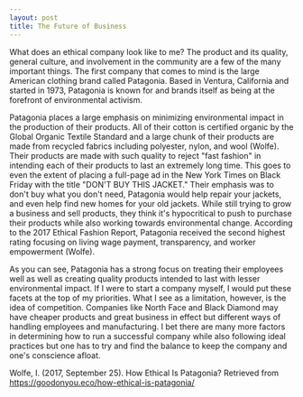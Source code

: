 ```yaml
---
layout: post
title: The Future of Business
---
```


What does an ethical company look like to me? The product and its quality, general culture, and involvement in the community are a few of the many important things. The first company that comes to mind is the large American clothing brand called Patagonia. Based in Ventura, California and started in 1973, Patagonia is known for and brands itself as being at the forefront of environmental activism.

Patagonia places a large emphasis on minimizing environmental impact in the production of their products. All of their cotton is certified organic by the Global Organic Textile Standard and a large chunk of their products are made from recycled fabrics including polyester, nylon, and wool (Wolfe). Their products are made with such quality to reject "fast fashion" in intending each of their products to last an extremely long time. This goes to even the extent of placing a full-page ad in the New York Times on Black Friday with the title "DON'T BUY THIS JACKET." Their emphasis was to don't buy what you don't need, Patagonia would help repair your jackets, and even help find new homes for your old jackets. While still trying to grow a business and sell products, they think it's hypocritical to push to purchase their products while also working towards environmental change. According to the 2017 Ethical Fashion Report, Patagonia received the second highest rating focusing on living wage payment, transparency, and worker empowerment (Wolfe).

As you can see, Patagonia has a strong focus on treating their employees well as well as creating quality products intended to last with lesser environmental impact. If I were to start a company myself, I would put these facets at the top of my priorities. What I see as a limitation, however, is the idea of competition. Companies like North Face and Black Diamond may have cheaper products and great business in effect but different ways of handling employees and manufacturing. I bet there are many more factors in determining how to run a successful company while also following ideal practices but one has to try and find the balance to keep the company and one's conscience afloat. 

Wolfe, I. (2017, September 25). How Ethical Is Patagonia? Retrieved from https://goodonyou.eco/how-ethical-is-patagonia/
